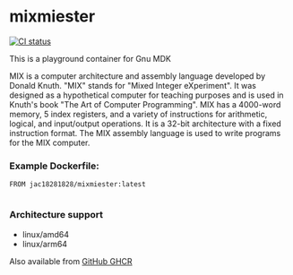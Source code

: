 # mixmiester

[![CI status](https://github.com/jac18281828/mixmiester/actions/workflows/ci-image.yml/badge.svg)](https://github.com/jac18281828/mixmiester/actions/workflows/ci-image.yml)

This is a playground container for Gnu MDK

MIX is a computer architecture and assembly language developed by Donald Knuth. "MIX" stands for "Mixed Integer eXperiment". It was designed as a hypothetical computer for teaching purposes and is used in Knuth's book "The Art of Computer Programming". MIX has a 4000-word memory, 5 index registers, and a variety of instructions for arithmetic, logical, and input/output operations. It is a 32-bit architecture with a fixed instruction format. The MIX assembly language is used to write programs for the MIX computer.

### Example Dockerfile:

```
FROM jac18281828/mixmiester:latest


```

### Architecture support
* linux/amd64 
* linux/arm64

Also available from [GitHub GHCR](https://github.com/jac18281828/mixmiester/pkgs/container/mixmiester/163034284?tag=v1.0.0)
